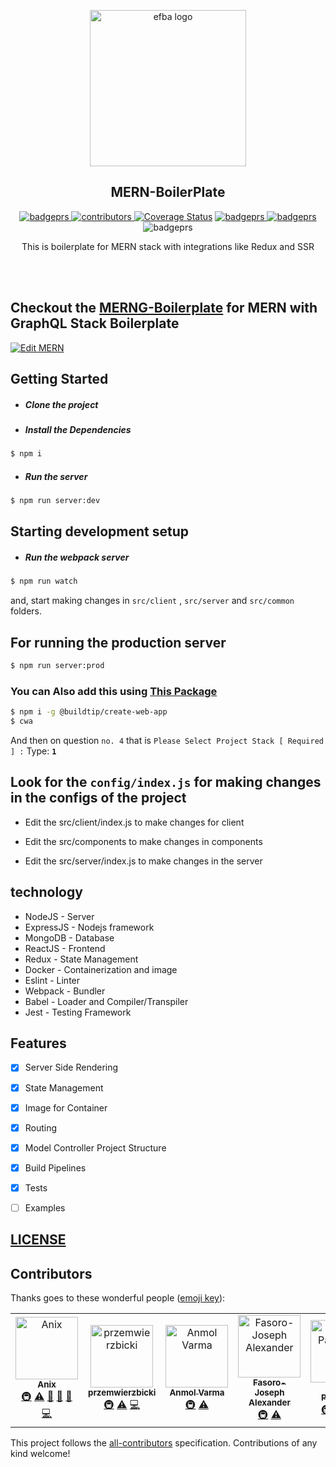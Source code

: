 <p align="center">

  
<img alt="efba logo" src="https://imgur.com/yr0sfsR.png" width="250px" />

</p>
<h2 align="center">MERN-BoilerPlate</h2>

<p align="center">

 <a href="https://travis-ci.org/anikethsaha/MERN-Boilerplate/branches">
    <img alt="badgeprs" src="https://travis-ci.org/anikethsaha/MERN.svg?branch=master" />
  </a>
   <a href="#contributors">
    <img alt="contributors" src="https://img.shields.io/badge/all_contributors-6-orange.svg?style=flat-square" />
  </a>
<a href='https://coveralls.io/github/anikethsaha/MERN-Boilerplate?branch=master'><img src='https://coveralls.io/repos/github/anikethsaha/MERN-Boilerplate/badge.svg?branch=master' alt='Coverage Status' /></a>

  <a href="https://dependabot.com/">
    <img alt="badgeprs" src="https://badgen.net/badge/Dependabot/enabled/green?icon=dependabot" />
  </a>
  <a href="https://opensource.org/licenses/MIT">
    <img alt="badgeprs" src="https://img.shields.io/badge/License-MIT-yellow.svg" />
  </a>
  <img alt="badgeprs" src="https://img.shields.io/badge/PRs-Welcome-green.svg" />
</p>

<p align="center">
  This is boilerplate for MERN stack with integrations like Redux and SSR
</p>
<br><br>

 ## Checkout the  [MERNG-Boilerplate](https://github.com/anikethsaha/MERNG-BoilerPlate) for MERN with GraphQL Stack Boilerplate


[![Edit MERN](https://codesandbox.io/static/img/play-codesandbox.svg)](https://codesandbox.io/s/mern-ntobn?fontsize=14)

## Getting Started
- ##### Clone the project
- ##### Install the Dependencies
```bash
$ npm i
```
- ##### Run the server
```bash
$ npm run server:dev
```

## Starting development setup
- ##### Run the webpack server
```bash
$ npm run watch
``` 
and, start making changes in `src/client` , `src/server` and `src/common` folders.

## For running the production server
```bash
$ npm run server:prod
``` 


### You can Also add this using [This Package](https://www.npmjs.com/package/@buildtip/create-web-app)
```bash
$ npm i -g @buildtip/create-web-app
$ cwa

```
And then on question `no. 4` that is `Please Select Project Stack [ Required ] :` Type: **`1`**




## Look for the `config/index.js` for making changes in the configs of the project
- Edit the src/client/index.js to make changes for client

- Edit the src/components to make changes in components

- Edit the src/server/index.js to make changes in the server



## technology
- NodeJS - Server
- ExpressJS - Nodejs framework
- MongoDB - Database
- ReactJS - Frontend
- Redux - State Management
- Docker - Containerization and image
- Eslint - Linter
- Webpack - Bundler
- Babel - Loader and Compiler/Transpiler
- Jest - Testing Framework


## Features
- [x] Server Side Rendering
- [x] State Management
- [x] Image for Container
- [x] Routing
- [x] Model Controller Project Structure
- [X] Build Pipelines
- [X] Tests
- [ ] Examples


## [LICENSE](https://github.com/anikethsaha/MERN-Boilerplate/blob/master/LICENSE)


## Contributors

Thanks goes to these wonderful people ([emoji key](https://allcontributors.org/docs/en/emoji-key)):

<!-- ALL-CONTRIBUTORS-LIST:START - Do not remove or modify this section -->
<!-- prettier-ignore -->
<table>
  <tr>
    <td align="center"><a href="http://anikethsaha.github.io"><img src="https://avatars1.githubusercontent.com/u/26347874?v=4" width="100px;" alt="Anix"/><br /><sub><b>Anix</b></sub></a><br /><a href="#infra-anikethsaha" title="Infrastructure (Hosting, Build-Tools, etc)">🚇</a> <a href="https://github.com/anikethsaha/MERN/commits?author=anikethsaha" title="Tests">⚠️</a> <a href="#ideas-anikethsaha" title="Ideas, Planning, & Feedback">🤔</a> <a href="#maintenance-anikethsaha" title="Maintenance">🚧</a> <a href="#design-anikethsaha" title="Design">🎨</a> <a href="https://github.com/anikethsaha/MERN/commits?author=anikethsaha" title="Code">💻</a></td>
    <td align="center"><a href="https://github.com/przemwierzbicki"><img src="https://avatars2.githubusercontent.com/u/47298942?v=4" width="100px;" alt="przemwierzbicki"/><br /><sub><b>przemwierzbicki</b></sub></a><br /><a href="#infra-przemwierzbicki" title="Infrastructure (Hosting, Build-Tools, etc)">🚇</a> <a href="https://github.com/anikethsaha/MERN/commits?author=przemwierzbicki" title="Tests">⚠️</a> <a href="https://github.com/anikethsaha/MERN/commits?author=przemwierzbicki" title="Code">💻</a></td>
    <td align="center"><a href="https://github.com/anmol5varma"><img src="https://avatars2.githubusercontent.com/u/11690393?v=4" width="100px;" alt="Anmol Varma"/><br /><sub><b>Anmol Varma</b></sub></a><br /><a href="#infra-anmol5varma" title="Infrastructure (Hosting, Build-Tools, etc)">🚇</a> <a href="https://github.com/anikethsaha/MERN/commits?author=anmol5varma" title="Tests">⚠️</a></td>
    <td align="center"><a href="https://github.com/lexcorp16"><img src="https://avatars2.githubusercontent.com/u/14166260?v=4" width="100px;" alt="Fasoro-Joseph Alexander"/><br /><sub><b>Fasoro-Joseph Alexander</b></sub></a><br /><a href="#infra-lexcorp16" title="Infrastructure (Hosting, Build-Tools, etc)">🚇</a> <a href="https://github.com/anikethsaha/MERN/commits?author=lexcorp16" title="Tests">⚠️</a></td>
    <td align="center"><a href="https://in.linkedin.com/in/ypahalajani"><img src="https://avatars3.githubusercontent.com/u/14838485?v=4" width="100px;" alt="Yash Pahalajani"/><br /><sub><b>Yash Pahalajani</b></sub></a><br /><a href="#infra-ypahalajani" title="Infrastructure (Hosting, Build-Tools, etc)">🚇</a> <a href="https://github.com/anikethsaha/MERN/commits?author=ypahalajani" title="Code">💻</a> <a href="https://github.com/anikethsaha/MERN/commits?author=ypahalajani" title="Documentation">📖</a> <a href="https://github.com/anikethsaha/MERN/issues?q=author%3Aypahalajani" title="Bug reports">🐛</a></td>
    <td align="center"><a href="https://github.com/gtdeng"><img src="https://avatars0.githubusercontent.com/u/10056474?v=4" width="100px;" alt="GT Deng"/><br /><sub><b>GT Deng</b></sub></a><br /><a href="#infra-gtdeng" title="Infrastructure (Hosting, Build-Tools, etc)">🚇</a></td>
    <td align="center"><a href="https://github.com/wincentrtz"><img src="https://avatars2.githubusercontent.com/u/33319957?v=4" width="100px;" alt="wincentrtz"/><br /><sub><b>wincentrtz</b></sub></a><br /><a href="https://github.com/anikethsaha/MERN/commits?author=wincentrtz" title="Code">💻</a></td>
  </tr>
</table>

<!-- ALL-CONTRIBUTORS-LIST:END -->

This project follows the [all-contributors](https://github.com/all-contributors/all-contributors) specification. Contributions of any kind welcome!
